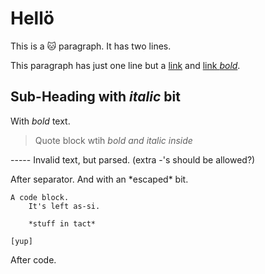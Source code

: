 # Hellö

This is a 🐱 paragraph.
It has two lines.

This paragraph has just one line but a [link](structure) and [link *bold*](more).


## Sub-Heading with _italic_ bit

With *bold* text.

> Quote
block wtih *bold and _italic_ inside*

----- Invalid text, but parsed. (extra -'s should be allowed?)
 
After separator. And with an \*escaped\* bit.

```{.py}
A code block.
	It's left as-si.
	
	*stuff in tact*
	
[yup]
```

After code.
